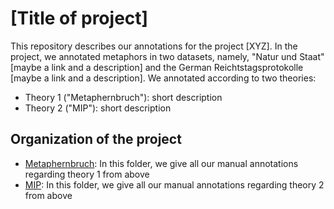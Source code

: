 # [Title of project]

This repository describes our annotations for the project [XYZ]. In the project, we annotated metaphors in two datasets, namely, "Natur und Staat" [maybe a link and a description] and the German Reichtstagsprotokolle [maybe a link and a description]. 
We annotated according to two theories:

* Theory 1 ("Metaphernbruch"): short description    
* Theory 2 ("MIP"): short description
      
      
## Organization of the project

* [Metaphernbruch](..): In this folder, we give all our manual annotations regarding theory 1 from above
* [MIP](...): In this folder, we give all our manual annotations regarding theory 2 from above
